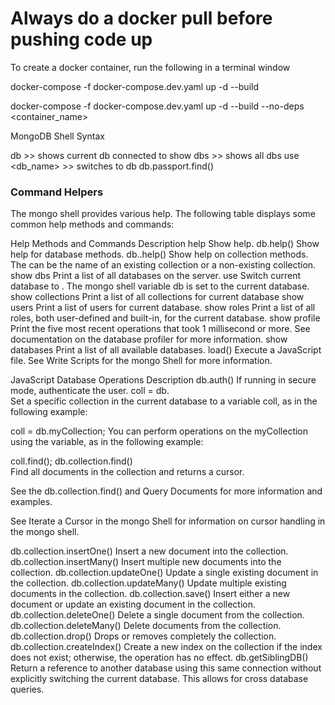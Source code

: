 <h1>Always do a docker pull before pushing code up</h1>

To create a docker container, run the following in a terminal window

docker-compose -f docker-compose.dev.yaml up -d --build


docker-compose -f docker-compose.dev.yaml up -d --build --no-deps <container_name>


MongoDB Shell Syntax

db >> shows current db connected to
show dbs >> shows all dbs
use <db_name> >> switches to db
db.passport.find()

<h3>Command Helpers</h3>
The mongo shell provides various help. The following table displays some common help methods and commands:

Help Methods and Commands	Description
help	Show help.
db.help()	Show help for database methods.
db.<collection>.help()	Show help on collection methods. The <collection> can be the name of an existing collection or a non-existing collection.
show dbs	Print a list of all databases on the server.
use <db>	Switch current database to <db>. The mongo shell variable db is set to the current database.
show collections	Print a list of all collections for current database
show users	Print a list of users for current database.
show roles	Print a list of all roles, both user-defined and built-in, for the current database.
show profile	Print the five most recent operations that took 1 millisecond or more. See documentation on the database profiler for more information.
show databases	Print a list of all available databases.
load()	Execute a JavaScript file. See Write Scripts for the mongo Shell for more information.

JavaScript Database Operations	Description
db.auth()	If running in secure mode, authenticate the user.
coll = db.<collection>	
Set a specific collection in the current database to a variable coll, as in the following example:

coll = db.myCollection;
You can perform operations on the myCollection using the variable, as in the following example:

coll.find();
db.collection.find()	
Find all documents in the collection and returns a cursor.

See the db.collection.find() and Query Documents for more information and examples.

See Iterate a Cursor in the mongo Shell for information on cursor handling in the mongo shell.
<div class="row">
  <div class="column"></div>
  <div class="column"></div>
</div>
db.collection.insertOne()	Insert a new document into the collection.
db.collection.insertMany()	Insert multiple new documents into the collection.
db.collection.updateOne()	Update a single existing document in the collection.
db.collection.updateMany()	Update multiple existing documents in the collection.
db.collection.save()	Insert either a new document or update an existing document in the collection.
db.collection.deleteOne()	Delete a single document from the collection.
db.collection.deleteMany()	Delete documents from the collection.
db.collection.drop()	Drops or removes completely the collection.
db.collection.createIndex()	Create a new index on the collection if the index does not exist; otherwise, the operation has no effect.
db.getSiblingDB()	Return a reference to another database using this same connection without explicitly switching the current database. This allows for cross database queries.
